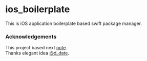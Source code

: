 # ios_boilerplate

This is iOS application boilerplate based swift package manager.  

### Acknowledgements
This project based next [note](https://www.notion.so/Swift-PM-Build-Configuration-4f14ceac795a4338a5a44748adfeaa40).  
Thanks elegant idea [@d_date](https://twitter.com/d_date).

